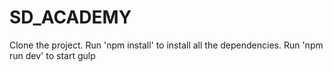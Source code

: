 # SD_ACADEMY

Clone the project.
Run 'npm install' to install all the dependencies.
Run 'npm run dev' to start gulp
